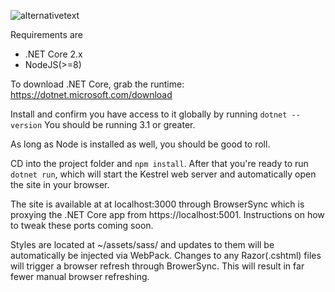 ![alternativetext](https://horsestrap.com/images/nily.svg)

Requirements are

- .NET Core 2.x
- NodeJS(>=8)

To download .NET Core, grab the runtime: https://dotnet.microsoft.com/download

Install and confirm you have access to it globally by running `dotnet --version`
You should be running 3.1 or greater.

As long as Node is installed as well, you should be good to roll.

CD into the project folder and `npm install`. After that you're ready to run `dotnet run`, which will start the Kestrel web server and automatically open the site in your browser.

The site is available at at localhost:3000 through BrowserSync which is proxying the .NET Core app from https://localhost:5001. Instructions on how to tweak these ports coming soon.

Styles are located at ~/assets/sass/ and updates to them will be automatically be injected via WebPack. Changes to any Razor(.cshtml) files will trigger a browser refresh through BrowerSync. This will result in far fewer manual browser refreshing.
